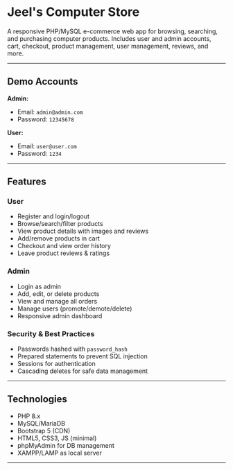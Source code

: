 # Jeel's Computer Store

A responsive PHP/MySQL e-commerce web app for browsing, searching, and purchasing computer products. Includes user and admin accounts, cart, checkout, product management, user management, reviews, and more.

---

## Demo Accounts

**Admin:**  
- Email: `admin@admin.com`  
- Password: `12345678`

**User:**  
- Email: `user@user.com`  
- Password: `1234`

---

## Features

### User
- Register and login/logout
- Browse/search/filter products
- View product details with images and reviews
- Add/remove products in cart
- Checkout and view order history
- Leave product reviews & ratings

### Admin
- Login as admin
- Add, edit, or delete products
- View and manage all orders
- Manage users (promote/demote/delete)
- Responsive admin dashboard

### Security & Best Practices
- Passwords hashed with `password_hash`
- Prepared statements to prevent SQL injection
- Sessions for authentication
- Cascading deletes for safe data management

---

## Technologies

- PHP 8.x
- MySQL/MariaDB
- Bootstrap 5 (CDN)
- HTML5, CSS3, JS (minimal)
- phpMyAdmin for DB management
- XAMPP/LAMP as local server

---


